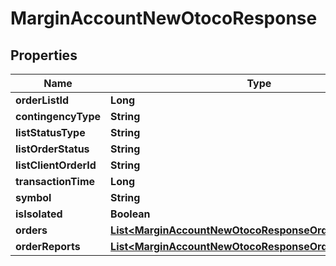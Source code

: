 

# MarginAccountNewOtocoResponse


## Properties

| Name | Type | Description | Notes |
|------------ | ------------- | ------------- | -------------|
|**orderListId** | **Long** |  |  [optional] |
|**contingencyType** | **String** |  |  [optional] |
|**listStatusType** | **String** |  |  [optional] |
|**listOrderStatus** | **String** |  |  [optional] |
|**listClientOrderId** | **String** |  |  [optional] |
|**transactionTime** | **Long** |  |  [optional] |
|**symbol** | **String** |  |  [optional] |
|**isIsolated** | **Boolean** |  |  [optional] |
|**orders** | [**List&lt;MarginAccountNewOtocoResponseOrdersInner&gt;**](MarginAccountNewOtocoResponseOrdersInner.md) |  |  [optional] |
|**orderReports** | [**List&lt;MarginAccountNewOtocoResponseOrderReportsInner&gt;**](MarginAccountNewOtocoResponseOrderReportsInner.md) |  |  [optional] |



